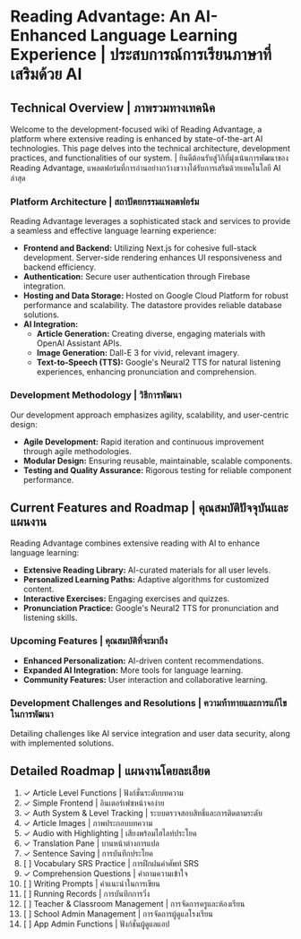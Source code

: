 # Reading Advantage: An AI-Enhanced Language Learning Experience | ประสบการณ์การเรียนภาษาที่เสริมด้วย AI

## Technical Overview | ภาพรวมทางเทคนิค
Welcome to the development-focused wiki of Reading Advantage, a platform where extensive reading is enhanced by state-of-the-art AI technologies. This page delves into the technical architecture, development practices, and functionalities of our system. | ยินดีต้อนรับสู่วิกิที่มุ่งเน้นการพัฒนาของ Reading Advantage, แพลตฟอร์มที่การอ่านอย่างกว้างขวางได้รับการเสริมด้วยเทคโนโลยี AI ล่าสุด

### Platform Architecture | สถาปัตยกรรมแพลตฟอร์ม
Reading Advantage leverages a sophisticated stack and services to provide a seamless and effective language learning experience:
- **Frontend and Backend:** Utilizing Next.js for cohesive full-stack development. Server-side rendering enhances UI responsiveness and backend efficiency.
- **Authentication:** Secure user authentication through Firebase integration.
- **Hosting and Data Storage:** Hosted on Google Cloud Platform for robust performance and scalability. The datastore provides reliable database solutions.
- **AI Integration:**
  - **Article Generation:** Creating diverse, engaging materials with OpenAI Assistant APIs.
  - **Image Generation:** Dall-E 3 for vivid, relevant imagery.
  - **Text-to-Speech (TTS):** Google's Neural2 TTS for natural listening experiences, enhancing pronunciation and comprehension.

### Development Methodology | วิธีการพัฒนา
Our development approach emphasizes agility, scalability, and user-centric design:
- **Agile Development:** Rapid iteration and continuous improvement through agile methodologies.
- **Modular Design:** Ensuring reusable, maintainable, scalable components.
- **Testing and Quality Assurance:** Rigorous testing for reliable component performance.

## Current Features and Roadmap | คุณสมบัติปัจจุบันและแผนงาน
Reading Advantage combines extensive reading with AI to enhance language learning:
- **Extensive Reading Library:** AI-curated materials for all user levels.
- **Personalized Learning Paths:** Adaptive algorithms for customized content.
- **Interactive Exercises:** Engaging exercises and quizzes.
- **Pronunciation Practice:** Google's Neural2 TTS for pronunciation and listening skills.

### Upcoming Features | คุณสมบัติที่จะมาถึง
- **Enhanced Personalization:** AI-driven content recommendations.
- **Expanded AI Integration:** More tools for language learning.
- **Community Features:** User interaction and collaborative learning.

### Development Challenges and Resolutions | ความท้าทายและการแก้ไขในการพัฒนา
Detailing challenges like AI service integration and user data security, along with implemented solutions.

## Detailed Roadmap | แผนงานโดยละเอียด
1. ✓ Article Level Functions | ฟังก์ชั่นระดับบทความ
2. ✓ Simple Frontend | อินเตอร์เฟซหน้าจอง่าย
3. ✓ Auth System & Level Tracking | ระบบตรวจสอบสิทธิ์และการติดตามระดับ
4. ✓ Article Images | ภาพประกอบบทความ
5. ✓ Audio with Highlighting | เสียงพร้อมไฮไลท์ประโยค
6. ✓ Translation Pane | บานหน้าต่างการแปล
7. ✓ Sentence Saving | การบันทึกประโยค
8. [ ] Vocabulary SRS Practice | การฝึกฝนคำศัพท์ SRS
9. ✓ Comprehension Questions | คำถามความเข้าใจ
10. [ ] Writing Prompts | คำแนะนำในการเขียน
11. [ ] Running Records | การบันทึกการวิ่ง
12. [ ] Teacher & Classroom Management | การจัดการครูและห้องเรียน
13. [ ] School Admin Management | การจัดการผู้ดูแลโรงเรียน
14. [ ] App Admin Functions | ฟังก์ชั่นผู้ดูแลแอป
